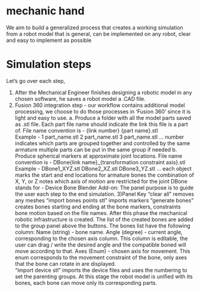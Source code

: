  # mechanic hand

We aim to build a generalized process that creates a working simulation from a robot model that is general, can be implemented on any robot, clear and easy to implement as possible

# Simulation steps
Let’s go over each step,
1) After the Mechanical Engineer finishes designing a robotic model in any chosen software, he saves a robot model a .CAD file. 
2) Fusion 360 integration step - our workflow contains additional model processing, we choose to do those processes in ‘Fusion 360’ since it is light and easy to use.
  a. Produce a folder with all the model parts saved as .stl file. Each part file name should indicate the link this file is a part of. 
File name convention is - {link number} {part name}.stl  
Example - 
1 part_name.stl
2 part_name.stl
3 part_name.stl
… 
number indicates which parts are grouped together and controlled by the same armature
multiple parts can be put in the same group if needed
  b. Produce spherical markers at approximate joint locations. 
File name convention is - DBone{link name}_{transformation constraint axis}.stl  
Example - 
DBone1_XYZ.stl
DBone2_XZ.stl
DBone3_YZ.stl
… 
each object marks the start and end locations for armature bones
the combination of X, Y, or Z notes which axis of motion are restricted for the joint
DBone stands for - Device Bone
Blender Add-on: 
The panel purpose is to guide the user each step to the end simulation.
3)Panel Key
 “clear all” removes any meshes
“import bones points stl” imports markers
“generate bones” creates bones starting and ending at the bone markers, constraints bone motion based on the file names. After this phase the mechanical robotic infrastructure is created. 
The list of the created bones are added to the group panel above the buttons. 
The bones list have the following column:
Name (string) - bone name.
Angle (degree) - current angle, corresponding to the chosen axis column. This column is editable, the user can drag / write the desired angle and the compatible boned will move according to that. 
Axes (Enum) - chosen axis for movement. This enum corresponds to the movement constraint of the bone, only axes that the bone can rotate in are displayed.   
“import device stl” imports the device files and uses the numbering to set the parenting groups. At this stage the robot model is unified with its bones, each bone can move only its corresponding parts.

